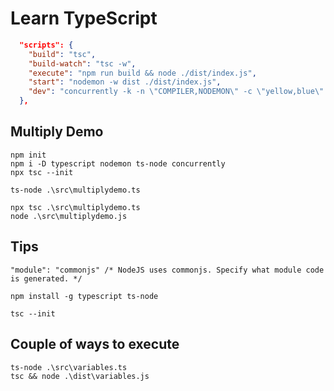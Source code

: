 # Learn TypeScript

```json
  "scripts": {
    "build": "tsc",
    "build-watch": "tsc -w",
    "execute": "npm run build && node ./dist/index.js",
    "start": "nodemon -w dist ./dist/index.js",
    "dev": "concurrently -k -n \"COMPILER,NODEMON\" -c \"yellow,blue\" \"npm run build-watch\" \"npm run start\""
  },
```

## Multiply Demo

```npm
npm init
npm i -D typescript nodemon ts-node concurrently
npx tsc --init

ts-node .\src\multiplydemo.ts

npx tsc .\src\multiplydemo.ts
node .\src\multiplydemo.js
```

## Tips

`"module": "commonjs" /* NodeJS uses commonjs. Specify what module code is generated. */`

```
npm install -g typescript ts-node

tsc --init
```

## Couple of ways to execute

```
ts-node .\src\variables.ts
tsc && node .\dist\variables.js
```
